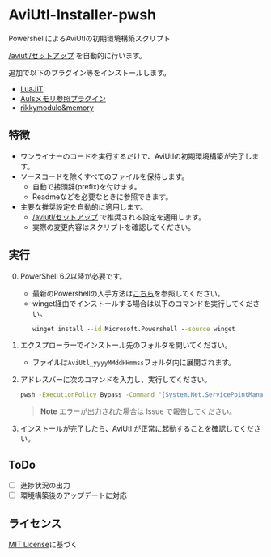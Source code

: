 # AviUtl-Installer-pwsh
PowershellによるAviUtlの初期環境構築スクリプト

[/aviutl/セットアップ](https://scrapbox.io/aviutl/セットアップ) を自動的に行います。

追加で以下のプラグイン等をインストールします。

- [LuaJIT](https://github.com/Per-Terra/LuaJIT-Auto-Builds)
- [Aulsメモリ参照プラグイン](https://scrapbox.io/ePi5131/Aulsメモリ参照プラグイン)
- [rikkymodule&memory](https://hazumurhythm.com/wev/amazon/?script=rikkymodulea2Z)

## 特徴
- ワンライナーのコードを実行するだけで、AviUtlの初期環境構築が完了します。
- ソースコードを除くすべてのファイルを保持します。
    - 自動で接頭辞(prefix)を付けます。
    - Readmeなどを必要なときに参照できます。
- 主要な推奨設定を自動的に適用します。
    - [/aviutl/セットアップ](https://scrapbox.io/aviutl/セットアップ) で推奨される設定を適用します。
    - 実際の変更内容はスクリプトを確認してください。

## 実行
0. PowerShell 6.2以降が必要です。
    - 最新のPowershellの入手方法は[こちら](https://docs.microsoft.com/ja-jp/powershell/scripting/install/installing-powershell-on-windows)を参照してください。
    - winget経由でインストールする場合は以下のコマンドを実行してください。
      ```bat
      winget install --id Microsoft.Powershell --source winget
      ```

1. エクスプローラーでインストール先のフォルダを開いてください。
    - ファイルは`AviUtl_yyyyMMddHHmmss`フォルダ内に展開されます。

1. アドレスバーに次のコマンドを入力し、実行してください。
    ```bat
    pwsh -ExecutionPolicy Bypass -Command "[System.Net.ServicePointManager]::SecurityProtocol = [System.Net.ServicePointManager]::SecurityProtocol -bor 3072; iex ((New-Object System.Net.WebClient).DownloadString('https://raw.githubusercontent.com/Per-Terra/AviUtl-Installer-pwsh/main/installer.ps1'))"
    ```
    > **Note**
    > エラーが出力された場合は Issue で報告してください。

1. インストールが完了したら、AviUtl が正常に起動することを確認してください。

## ToDo
- [ ] 進捗状況の出力
- [ ] 環境構築後のアップデートに対応

## ライセンス
[MIT License](LICENSE)に基づく
